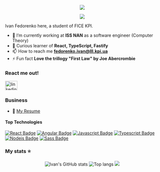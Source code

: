 <p align="center">
  <img src="https://capsule-render.vercel.app/api?type=waving&color=gradient&text=Hola!&height=100&section=header"/>
</p>

<div align="center"> 
   <a href="https://git.io/typing-svg">
     <img src="https://readme-typing-svg.herokuapp.com/?lines=Welcome+to+my+profile+page!" />
   </a>
 </div>

Ivan Fedorenko here, a student of FICE KPI.
- 🔭 I’m currently working at **ISS NAN** as a software engineer (Computer Theory)
- 🌱 Curious learner of **React, TypeScript, Fastify**
- 📫 How to reach me **fedorenko.ivan@lll.kpi.ua**
- ⚡ Fun fact **Love the trillogy "First Law" by Joe Abercrombie**

### React me out!
<p align="left">
<a href="https://www.linkedin.com/in/ivan-fedorenko-8254b0352/" target="blank">
<img align="center" src="https://raw.githubusercontent.com/rahuldkjain/github-profile-readme-generator/master/src/images/icons/Social/linked-in-alt.svg" alt="linkedin" height="30" width="40" /></a>
</p>

### Business 
- :paperclip: [My Resume](https://www.linkedin.com/feed/update/urn:li:activity:7314998761137602561/)

#### Top Technologies

[![React Badge](https://img.shields.io/badge/-React-61DBFB?style=for-the-badge&labelColor=black&logo=react&logoColor=61DBFB)](#) 
[![Angular Badge](https://img.shields.io/badge/-Angular-red?style=for-the-badge&labelColor=black&logo=angular&logoColor=red)](#) 
[![Javascript Badge](https://img.shields.io/badge/-Javascript-F0DB4F?style=for-the-badge&labelColor=black&logo=javascript&logoColor=F0DB4F)](#) [![Typescript Badge](https://img.shields.io/badge/-Typescript-007acc?style=for-the-badge&labelColor=black&logo=typescript&logoColor=007acc)](#) [![Nodejs Badge](https://img.shields.io/badge/-Nodejs-3C873A?style=for-the-badge&labelColor=black&logo=node.js&logoColor=3C873A)](#) 
[![Sass Badge](https://img.shields.io/badge/-Sass-e535ab?style=for-the-badge&labelColor=black&logo=sass&logoColor=e535ab)](#)

### My stats ⭐

<div align="center">
<img alt="Ivan's GitHub stats" src="https://github-readme-stats.vercel.app/api?username=fedorenkoivan&rank_icon=percentile&theme=radical"/>
<img alt="Top langs" src="https://github-readme-stats.vercel.app/api/top-langs/?username=fedorenkoivan&layout=compact&&langs_count=20"/>
<img src="https://capsule-render.vercel.app/api?type=waving&color=gradient&height=100&section=footer"/>
</div>
